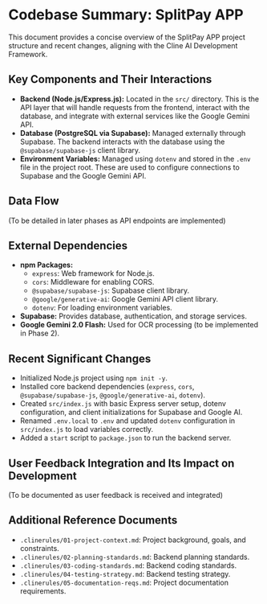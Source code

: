 # Codebase Summary: SplitPay APP

This document provides a concise overview of the SplitPay APP project structure and recent changes, aligning with the Cline AI Development Framework.

## Key Components and Their Interactions

*   **Backend (Node.js/Express.js):** Located in the `src/` directory. This is the API layer that will handle requests from the frontend, interact with the database, and integrate with external services like the Google Gemini API.
*   **Database (PostgreSQL via Supabase):** Managed externally through Supabase. The backend interacts with the database using the `@supabase/supabase-js` client library.
*   **Environment Variables:** Managed using `dotenv` and stored in the `.env` file in the project root. These are used to configure connections to Supabase and the Google Gemini API.

## Data Flow

(To be detailed in later phases as API endpoints are implemented)

## External Dependencies

*   **npm Packages:**
    *   `express`: Web framework for Node.js.
    *   `cors`: Middleware for enabling CORS.
    *   `@supabase/supabase-js`: Supabase client library.
    *   `@google/generative-ai`: Google Gemini API client library.
    *   `dotenv`: For loading environment variables.
*   **Supabase:** Provides database, authentication, and storage services.
*   **Google Gemini 2.0 Flash:** Used for OCR processing (to be implemented in Phase 2).

## Recent Significant Changes

*   Initialized Node.js project using `npm init -y`.
*   Installed core backend dependencies (`express`, `cors`, `@supabase/supabase-js`, `@google/generative-ai`, `dotenv`).
*   Created `src/index.js` with basic Express server setup, dotenv configuration, and client initializations for Supabase and Google AI.
*   Renamed `.env.local` to `.env` and updated `dotenv` configuration in `src/index.js` to load variables correctly.
*   Added a `start` script to `package.json` to run the backend server.

## User Feedback Integration and Its Impact on Development

(To be documented as user feedback is received and integrated)

## Additional Reference Documents

*   `.clinerules/01-project-context.md`: Project background, goals, and constraints.
*   `.clinerules/02-planning-standards.md`: Backend planning standards.
*   `.clinerules/03-coding-standards.md`: Backend coding standards.
*   `.clinerules/04-testing-strategy.md`: Backend testing strategy.
*   `.clinerules/05-documentation-reqs.md`: Project documentation requirements.
